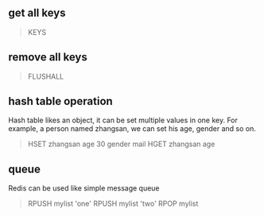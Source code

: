 ## get all keys 
 > KEYS
## remove all keys
 > FLUSHALL
## hash table operation
Hash table likes an object, it can be set multiple values in one key.
For example, a person named zhangsan, we can set his age, gender and so on.
 > HSET zhangsan age 30 gender mail
 > HGET zhangsan age 

## queue
 Redis can be used like simple message queue
 > RPUSH mylist 'one'
 > RPUSH mylist 'two'
 > RPOP mylist
